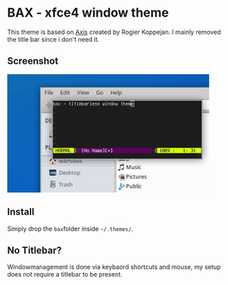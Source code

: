 # BAX - xfce4 window theme

This theme is based on
[Axis](http://xfce-look.org/content/show.php/axis?content=95158) created by
Rogier Koppejan. I mainly removed the title bar since i don't need it.

## Screenshot

![screenshot L](screenshot.png)

## Install

Simply drop the `bax`folder inside `~/.themes/`.

## No Titlebar?

Windowmanagement is done via keybaord shortcuts and mouse, my setup does not
require a titlebar to be present.
